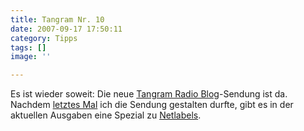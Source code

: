 ```yaml
---
title: Tangram Nr. 10
date: 2007-09-17 17:50:11
category: Tipps
tags: []
image: ''

---
```


Es ist wieder soweit: Die neue [Tangram Radio Blog](http://www.tangramradioblog.de.be/)-Sendung ist da. Nachdem [letztes Mal](http://www.misantropolis.de/2007/09/tangram-radio-blog-neu-und-mit-mir) ich die Sendung gestalten durfte, gibt es in der aktuellen Ausgaben eine Spezial zu [Netlabels](http://en.wikipedia.org/wiki/Netlabel).
